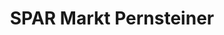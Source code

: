 ---
title: "SPAR Markt Pernsteiner"
url: /kirchberg-ob-der-donau/spar-markt-pernsteiner/
shop: Lebensmittel
---